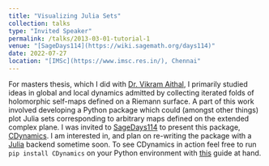 ```yaml
---
title: "Visualizing Julia Sets"
collection: talks
type: "Invited Speaker"
permalink: /talks/2013-03-01-tutorial-1
venue: "[SageDays114](https://wiki.sagemath.org/days114)"
date: 2022-07-27
location: "[IMSc](https://www.imsc.res.in/), Chennai"
---
```


For masters thesis, which I did with [Dr. Vikram Aithal](https://www.ictmumbai.edu.in/Department_FacultyProfile.aspx?nDeptID=eiaqee), I primarily studied ideas in global and local dynamics admitted by collecting iterated folds of holomorphic self-maps defined on a Riemann surface. A part of this work involved developing a Python package which could (amongst other things) plot Julia sets corresponding to arbitrary maps defined on the extended complex plane. I was invited to [SageDays114](https://wiki.sagemath.org/days114) to present this package, [CDynamics](https://github.com/kanak-sudo/CDynamics). I am interested in, and plan on re-writing the package with a [Julia](https://julialang.org/) backend sometime soon. To see CDynamics in action feel free to run `pip install CDynamics` on your Python environment with [this](https://drive.google.com/file/d/1YyPuGq-1FZq5M8a9zqjZzZnJFJr1jBgo/view?usp=sharing) guide at hand.
